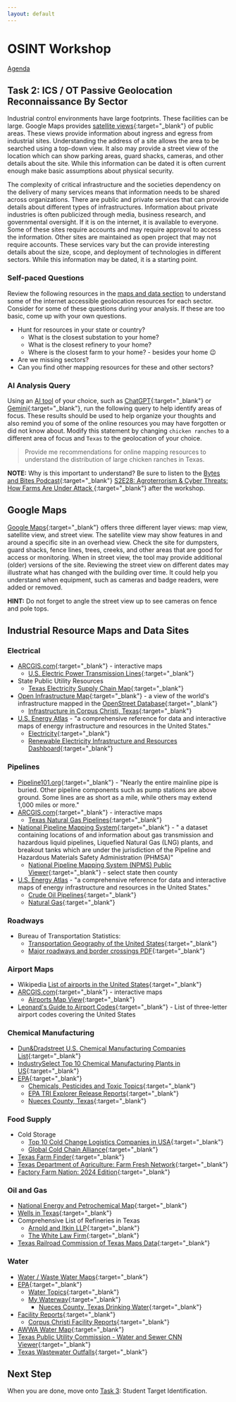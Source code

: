 ```yaml
---
layout: default
---
```


# OSINT Workshop
[Agenda](./index.md)

## Task 2: ICS / OT Passive Geolocation Reconnaissance By Sector

Industrial control environments have large footprints. These facilities can be large. Google Maps provides [satellite views](https://www.google.com/maps/@27.8950877,-97.2678658,3746m/data=!3m1!1e3?entry=ttu&g_ep=EgoyMDI1MDQzMC4xIKXMDSoASAFQAw%3D%3D){:target="_blank"} of public areas. These views provide information about ingress and egress from industrial sites. Understanding the address of a site allows the area to be searched using a top-down view. It also may provide a street view of the location which can show parking areas, guard shacks, cameras, and other details about the site. While this information can be dated it is often current enough make basic assumptions about physical security.

The complexity of critical infrastructure and the societies dependency on the delivery of many services means that information needs to be shared across organizations. There are public and private services that can provide details about different types of infrastructures. Information about private industries is often publicized through media, business research, and governmental oversight. If it is on the internet, it is available to everyone. Some of these sites require accounts and may require approval to access the information. Other sites are maintained as open project that may not require accounts. These services vary but the can provide interesting details about the size, scope, and deployment of technologies in different sectors. While this information may be dated, it is a starting point. 

### Self-paced Questions 

Review the following resources in the [maps and data section](#industrial-resource-maps-and-data-sites) to understand some of the internet accessible geolocation resources for each sector. Consider for some of these questions during your analysis. If these are too basic, come up with your own questions.

* Hunt for resources in your state or country?
    * What is the closest substation to your home?
    * What is the closest refinery to your home?
    * Where is the closest farm to your home? - besides your home :wink:
* Are we missing sectors?
* Can you find other mapping resources for these and other sectors?

### AI Analysis Query 

Using an [AI tool](./ai_tools.md) of your choice, such as [ChatGPT](https://chatgpt.com/){:target="_blank"} or [Gemini](https://gemini.google.com/app){:target="_blank"}, run the following query to help identify areas of focus. These results should be used to help organize your thoughts and also remind you of some of the online resources you may have forgotten or did not know about. Modify this statement by changing `chicken ranches` to a different area of focus and `Texas` to the geolocation of your choice.

> Provide me recommendations for online mapping resources to understand the distribution of large chicken ranches in Texas.

**NOTE:** Why is this important to understand? Be sure to listen to the [Bytes and Bites Podcast](https://www.bitesandbytespodcast.com/){:target="_blank"} [S2E28: Agroterrorism & Cyber Threats: How Farms Are Under Attack
](https://podcasts.apple.com/lr/podcast/agroterrorism-cyber-threats-how-farms-are-under-attack/id1704061572?i=1000697663743){:target="_blank"} after the workshop.

## Google Maps

[Google Maps](https://www.google.com/maps){:target="_blank"} offers three different layer views: map view, satellite view, and street view. The satellite view may show features in and around a specific site in an overhead view. Check the site for dumpsters, guard shacks, fence lines, trees, creeks, and other areas that are good for access or monitoring. When in street view, the tool may provide additional (older) versions of the site. Reviewing the street view on different dates may illustrate what has changed with the building over time. It could help you understand when equipment, such as cameras and badge readers, were added or removed.

**HINT:** Do not forget to angle the street view up to see cameras on fence and pole tops.

## Industrial Resource Maps and Data Sites

### Electrical

* [ARCGIS.com](https://www.arcgis.com/index.html){:target="_blank"} - interactive maps
    * [U.S. Electric Power Transmission Lines](https://www.arcgis.com/apps/mapviewer/index.html?layers=d4090758322c4d32a4cd002ffaa0aa12){:target="_blank"}
* State Public Utility Resources
    * [Texas Electricity Supply Chain Map](https://www.puc.texas.gov/industry/maps/supplychain/){:target="_blank"}
* [Open Infrastructure Map](https://openinframap.org){:target="_blank"} - a view of the world's infrastructure mapped in the [OpenStreet Database](https://www.openstreetmap.org/){:target="_blank"}
    * [Infrastructure in Corpus Christi, Texas](https://openinframap.org/#9.86/27.706/-97.3027){:target="_blank"}
* [U.S. Energy Atlas](https://atlas.eia.gov/pages/energy-maps) - "a comprehensive reference for data and interactive maps of energy infrastructure and resources in the United States."
    * [Electricity](https://atlas.eia.gov/apps/895faaf79d744f2ab3b72f8bd5778e68/explore){:target="_blank"}
    * [Renewable Electricity Infrastructure and Resources Dashboard](https://eia.maps.arcgis.com/apps/dashboards/77cde239acfb494b81a00e927574e430){:target="_blank"}

### Pipelines

* [Pipeline101.org](https://pipeline101.org/location/){:target="_blank"} - "Nearly the entire mainline pipe is buried. Other pipeline components such as pump stations are above ground. Some lines are as short as a mile, while others may extend 1,000 miles or more."
* [ARCGIS.com](https://www.arcgis.com/index.html){:target="_blank"} - interactive maps
    * [Texas Natural Gas Pipelines](https://www.arcgis.com/apps/mapviewer/index.html?webmap=f7a56b06db5a44a598b99abc5fe0a132){:target="_blank"}
* [National Pipeline Mapping System](https://www.npms.phmsa.dot.gov/){:target="_blank"} - " a dataset containing locations of and information about gas transmission and hazardous liquid pipelines, Liquefied Natural Gas (LNG) plants, and breakout tanks which are under the jurisdiction of the Pipeline and Hazardous Materials Safety Administration (PHMSA)"
    * [National Pipeline Mapping System (NPMS) Public Viewer](https://pvnpms.phmsa.dot.gov/PublicViewer/){:target="_blank"} - select state then county
* [U.S. Energy Atlas](https://atlas.eia.gov/pages/energy-maps) - "a comprehensive reference for data and interactive maps of energy infrastructure and resources in the United States."
    * [Crude Oil Pipelines](https://atlas.eia.gov/datasets/eia::crude-oil-pipelines/explore){:target="_blank"}
    * [Natural Gas](https://atlas.eia.gov/apps/3652f0f1860d45beb0fed27dc8a6fc8d/explore){:target="_blank"}

### Roadways

* Bureau of Transportation Statistics: 
    * [Transportation Geography of the United States](https://www.bts.gov/geography/geospatial-2/transportation-geography-united-states-2025){:target="_blank"}
    * [Major roadways and border crossings PDF](https://www.bts.gov/sites/bts.dot.gov/files/docs/Transportation_Geography_of_the_United_States_2025.pdf){:target="_blank"}
            
### Airport Maps
* Wikipedia [List of airports in the United States](https://en.wikipedia.org/wiki/List_of_airports_in_the_United_States){:target="_blank"}
* [ARCGIS.com](https://www.arcgis.com/index.html){:target="_blank"} - interactive maps
    * [Airports Map View](https://www.arcgis.com/apps/View/index.html?appid=cba647d88bcb4c819b01dcfba019c456){:target="_blank"}
* [Leonard's Guide to Airport Codes](https://www.leonardsguide.com/us-airport-codes.shtml){:target="_blank"} - List of three-letter airport codes covering the United States

### Chemical Manufacturing
* [Dun&Dradstreet U.S. Chemical Manufacturing Companies List](https://www.dnb.com/business-directory/company-information.chemical_manufacturing.us.html){:target="_blank"}
* [IndustrySelect Top 10 Chemical Manufacturing Plants in US](https://www.industryselect.com/blog/top-10-chemical-manufacturers-in-the-us){:target="_blank"}
* [EPA](https://www.epa.gov/){:target="_blank"}
    * [Chemicals, Pesticides and Toxic Topics](https://www.epa.gov/environmental-topics/chemicals-pesticides-and-toxics-topics){:target="_blank"}
    * [EPA TRI Explorer Release Reports](https://enviro.epa.gov/triexplorer/tri_release.chemical){:target="_blank"}
    * [Nueces County, Texas](https://enviro.epa.gov/triexplorer/release_chem?p_view=COCH&trilib=TRIQ1&sort=_VIEW_&sort_fmt=1&state=48&county=48355&chemical=All+chemicals&industry=ALL&year=2023&tab_rpt=1&fld=RELLBY&fld=TSFDSP){:target="_blank"}

### Food Supply
* Cold Storage
    * [Top 10 Cold Change Logistics Companies in USA](https://www.hopstack.io/blog/top-cold-chain-companies-us){:target="_blank"}
    * [Global Cold Chain Alliance](https://www.gcca.org/resource/2023-gcca-north-american-top-25-list-of-refrigerated-warehousing-and-logistics-providers-2/){:target="_blank"}
* [Texas Farm Finder](https://www.txfarmfinder.com/product-maps){:target="_blank"}
* [Texas Department of Agriculture: Farm Fresh Network](https://www.squaremeals.org/FandN-Resources/Texas-Farm-Fresh/Texas-Farm-Fresh-Network/Map-of-Texas-Farm-Fresh-Network-Members){:target="_blank"}
* [Factory Farm Nation: 2024 Edition](https://storymaps.arcgis.com/stories/cc02f97b1129447db2420eb8b6b258e1){:target="_blank"}


### Oil and Gas
* [National Energy and Petrochemical Map](https://www.arcgis.com/apps/webappviewer/index.html?appid=0cdff7e116c0425fa55d1226e9204477){:target="_blank"}
* [Wells in Texas](https://ft.maps.arcgis.com/apps/instant/sidebar/index.html?appid=d40eb3dcd8084c2fbd952c56f65bbb89){:target="_blank"}
* Comprehensive List of Refineries in Texas
    * [Arnold and Itkin LLP](https://www.arnolditkin.com/blog/plant-accidents/comprehensive-list-of-refineries-in-texas/){:target="_blank"}
    * [The White Law Firm](https://www.wilhitelawfirm.com/blog/list-of-texas-refineries/){:target="_blank"}
* [Texas Railroad Commission of Texas Maps Data](https://www.rrc.texas.gov/oil-and-gas/publications-and-notices/maps/){:target="_blank"}

### Water
* [Water / Waste Water Maps](https://www.waterandwastewater.com/us-wastewater-treatment-plants-map/){:target="_blank"}
* [EPA](https://www.epa.gov/){:target="_blank"}
    * [Water Topics](https://www.epa.gov/environmental-topics/water-topics){:target="_blank"}
    * [My Waterway](https://mywaterway.epa.gov/){:target="_blank"}
        * [Nueces County, Texas Drinking Water](https://mywaterway.epa.gov/community/Corpus%20Christi,%20TX,%20USA%20(Nueces%20County)/drinking-water){:target="_blank"}
* [Facility Reports](https://ordspub.epa.gov/ords/sfdw_rest/r/sfdw/sdwis_fed_reports_public/6?p6_report=FAC){:target="_blank"}
    * [Corpus Christi Facility Reports](https://ordspub.epa.gov/ords/sfdw_rest/r/sfdw/sdwis_fed_reports_public/fd?ireq_pwsid=TX1780003&clear=12,RIR){:target="_blank"}
* [AWWA Water Map](https://experience.arcgis.com/experience/a54e850eed3f493db0835e8c6b08c2ba){:target="_blank"}
* [Texas Public Utility Commission - Water and Sewer CNN Viewer](https://www.puc.texas.gov/industry/water/utilities/map.aspx){:target="_blank"}
* [Texas Wastewater Outfalls](https://experience.arcgis.com/experience/262c0c7bfddf4d6da7f59552f652f197/){:target="_blank"}

## Next Step

When you are done, move onto [Task 3](task3.md): Student Target Identification.